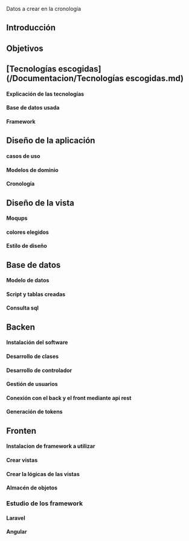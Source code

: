 Datos a crear en la cronología 
## Introducción
## Objetivos
## [Tecnologías escogidas](/Documentacion/Tecnologías escogidas.md)
#### Explicación de las tecnologías 
#### Base de datos usada 
#### Framework
## Diseño de la aplicación
#### casos de uso 
#### Modelos de dominio
#### Cronología
## Diseño de la vista
#### Moqups
#### colores elegidos 
#### Estilo de diseño
## Base de datos
#### Modelo de datos 
#### Script y tablas creadas 
#### Consulta sql
## Backen
#### Instalación del software
#### Desarrollo de clases
#### Desarrollo de controlador
#### Gestión de usuarios
#### Conexión con el back y el front mediante api rest
#### Generación de tokens
## Fronten 
#### Instalacion de framework  a utilizar 
#### Crear vistas
#### Crear la lógicas de las vistas
#### Almacén de objetos 
### Estudio de los framework 
#### Laravel 
#### Angular

